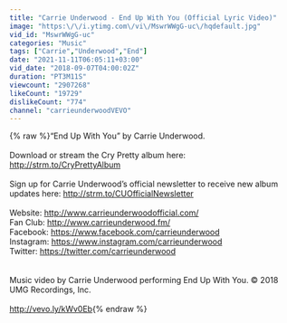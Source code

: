 ```yaml
---
title: "Carrie Underwood - End Up With You (Official Lyric Video)"
image: "https:\/\/i.ytimg.com\/vi\/MswrWWgG-uc\/hqdefault.jpg"
vid_id: "MswrWWgG-uc"
categories: "Music"
tags: ["Carrie","Underwood","End"]
date: "2021-11-11T06:05:11+03:00"
vid_date: "2018-09-07T04:00:02Z"
duration: "PT3M11S"
viewcount: "2907268"
likeCount: "19729"
dislikeCount: "774"
channel: "carrieunderwoodVEVO"
---
```

{% raw %}“End Up With You” by Carrie Underwood. <br /><br />Download or stream the Cry Pretty album here: <a rel="nofollow" target="blank" href="http://strm.to/CryPrettyAlbum">http://strm.to/CryPrettyAlbum</a><br /><br />Sign up for Carrie Underwood’s official newsletter to receive new album updates here: <a rel="nofollow" target="blank" href="http://strm.to/CUOfficialNewsletter">http://strm.to/CUOfficialNewsletter</a><br /><br />Website: <a rel="nofollow" target="blank" href="http://www.carrieunderwoodofficial.com/">http://www.carrieunderwoodofficial.com/</a><br />Fan Club: <a rel="nofollow" target="blank" href="http://www.carrieunderwood.fm/">http://www.carrieunderwood.fm/</a><br />Facebook: <a rel="nofollow" target="blank" href="https://www.facebook.com/carrieunderwood">https://www.facebook.com/carrieunderwood</a><br />Instagram: <a rel="nofollow" target="blank" href="https://www.instagram.com/carrieunderwood">https://www.instagram.com/carrieunderwood</a> <br />Twitter: <a rel="nofollow" target="blank" href="https://twitter.com/carrieunderwood">https://twitter.com/carrieunderwood</a><br /><br /><br />Music video by Carrie Underwood performing End Up With You. © 2018 UMG Recordings, Inc.<br /><br /><a rel="nofollow" target="blank" href="http://vevo.ly/kWv0Eb">http://vevo.ly/kWv0Eb</a>{% endraw %}
